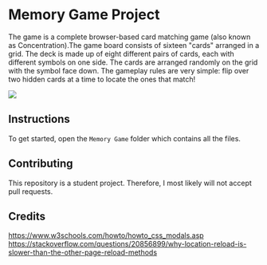 # Memory Game Project

The game is a complete browser-based card matching game (also known as Concentration).The game board consists of sixteen "cards" arranged in a grid. The deck is made up of eight different pairs of cards, each with different symbols on one side. The cards are arranged randomly on the grid with the symbol face down. The gameplay rules are very simple: flip over two hidden cards at a time to locate the ones that match!

![](memory-game/img/geometry2.png)

## Instructions

To get started, open the `Memory Game` folder which contains all the files.

## Contributing

This repository is a student project. Therefore, I most likely will not accept pull requests.

## Credits

https://www.w3schools.com/howto/howto_css_modals.asp
https://stackoverflow.com/questions/20856899/why-location-reload-is-slower-than-the-other-page-reload-methods

